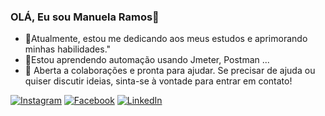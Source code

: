 ### OLÁ, Eu sou Manuela Ramos👋
- 🔭Atualmente, estou me dedicando aos meus estudos e aprimorando minhas habilidades."
- 🌱Estou aprendendo automação usando Jmeter, Postman ...
- 🤔 Aberta a colaborações e pronta para ajudar. Se precisar de ajuda ou quiser discutir ideias, sinta-se à vontade para entrar em contato!

[![Instagram](https://img.shields.io/badge/Instagram-E4405F?style=for-the-badge&logo=instagram&logoColor=white)](https://www.instagram.com/manuelaramos._/)
[![Facebook](https://img.shields.io/badge/Facebook-1877F2?style=for-the-badge&logo=facebook&logoColor=white)](https://www.facebook.com/profile.php?id=100012964932426)
[![LinkedIn](https://img.shields.io/badge/LinkedIn-0077B5?style=for-the-badge&logo=linkedin&logoColor=white)](https://www.linkedin.com/in/manuela-ramos-81ba9a264/)

